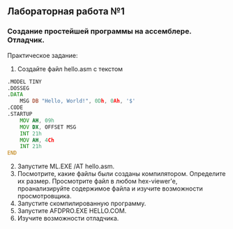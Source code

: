 ## Лабораторная работа №1
### Создание простейшей программы на ассемблере. Отладчик.

Практическое задание:
1. Создайте файл hello.asm с текстом
``` asm
.MODEL TINY
.DOSSEG
.DATA
    MSG DB "Hello, World!", 0Dh, 0Ah, '$'
.CODE
.STARTUP
    MOV AH, 09h
    MOV DX, OFFSET MSG
    INT 21h
    MOV AH, 4Ch
    INT 21h
END
```
2. Запустите ML.EXE /AT hello.asm.
3. Посмотрите, какие файлы были созданы компилятором. Определите их размер.
   Просмотрите файл в любом hex-viewer’е, проанализируйте содержимое файла
   и изучите возможности просмотровщика.
4. Запустите скомпилированную программу.
5. Запустите AFDPRO.EXE HELLO.COM.
6. Изучите возможности отладчика.